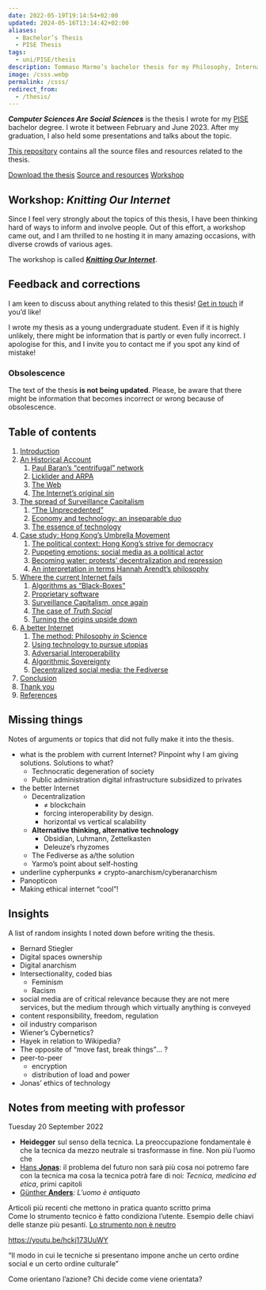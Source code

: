 ```yaml
---
date: 2022-05-19T19:14:54+02:00
updated: 2024-05-16T13:14:42+02:00
aliases:
  - Bachelor’s Thesis
  - PISE Thesis
tags:
  - uni/PISE/thesis
description: Tommaso Marmo’s bachelor thesis for my Philosophy, International Studies, and Economics bachelor graduation.
image: /csss.webp
permalink: /csss/
redirect_from:
  - /thesis/
---
```


**<cite>Computer Sciences Are Social Sciences</cite>** is the thesis I wrote for my [PISE](https://unive.it/pise 'Philosophy, International Studies, and Economics – Ca’ Foscari University') bachelor degree. I wrote it between February and June 2023. After my graduation, I also held some presentations and talks about the topic.

[This repository](https://codeberg.org/tommi/csss 'csss repository on Codeberg') contains all the source files and resources related to the thesis.

<div class='flex row'>
	<a class='red button' href='https://csss.tommi.space' title='Computer Sciences Are Social Sciences – Tommaso Marmo’s Bachelor’s thesis'>Download the thesis</a>
	<a class='yellow button' href='https://codeberg.org/tommi/csss' title='csss repository on Codeberg'>Source and resources</a>
	<a class='blue button' href='/ournet/' title='“Knitting Our Internet”, tommi.space'>Workshop</a>
</div>

## Workshop: *Knitting Our Internet*

Since I feel very strongly about the topics of this thesis, I have been thinking hard of ways to inform and involve people.
Out of this effort, a workshop came out, and I am thrilled to ne hosting it in many amazing occasions, with diverse crowds of various ages.

The workshop is called [***Knitting Our Internet***](https://tommi.space/ournet/ 'Knitting our Internet, tommi.space').

## Feedback and corrections

I am keen to discuss about anything related to this thesis! <a href='{{ site.encoded_mailto }}' title='Write me an email'>Get in touch</a> if you’d like!

I wrote my thesis as a young undergraduate student. Even if it is highly unlikely, there might be information that is partly or even fully incorrect. I apologise for this, and I invite you to contact me if you spot any kind of mistake!

### Obsolescence

The text of the thesis **is not being updated**. Please, be aware that there might be information that becomes incorrect or wrong because of obsolescence.

## Table of contents

1. [Introduction](https://codeberg.org/tommi/csss/src/branch/main/Computer%20Sciences%20Are%20Social%20Sciences.md#introduction)
1. [An Historical Account](https://codeberg.org/tommi/csss/src/branch/main/Computer%20Sciences%20Are%20Social%20Sciences.md#an-historical-account)
	1. [Paul Baran’s <q>centrifugal</q> network](https://codeberg.org/tommi/csss/src/branch/main/Computer%20Sciences%20Are%20Social%20Sciences.md#paul-baran-s-q-centrifugal-q-network)
	2. [Licklider and ARPA](https://codeberg.org/tommi/csss/src/branch/main/Computer%20Sciences%20Are%20Social%20Sciences.md#licklider-and-arpa)
	3. [The Web](https://codeberg.org/tommi/csss/src/branch/main/Computer%20Sciences%20Are%20Social%20Sciences.md#the-web)
	4. [The Internet’s original sin](https://codeberg.org/tommi/csss/src/branch/main/Computer%20Sciences%20Are%20Social%20Sciences.md#the-internet-s-original-sin)
2. [The spread of Surveillance Capitalism](https://codeberg.org/tommi/csss/src/branch/main/Computer%20Sciences%20Are%20Social%20Sciences.md#the-spread-of-surveillance-capitalism)
	1. [<q>The Unprecedented</q>](https://codeberg.org/tommi/csss/src/branch/main/Computer%20Sciences%20Are%20Social%20Sciences.md#q-the-unprecedented-q)
	2. [Economy and technology: an inseparable duo](https://codeberg.org/tommi/csss/src/branch/main/Computer%20Sciences%20Are%20Social%20Sciences.md#economy-and-technology-an-inseparable-duo)
	3. [The essence of technology](https://codeberg.org/tommi/csss/src/branch/main/Computer%20Sciences%20Are%20Social%20Sciences.md#the-essence-of-technology)
3. [Case study: Hong Kong’s Umbrella Movement](https://codeberg.org/tommi/csss/src/branch/main/Computer%20Sciences%20Are%20Social%20Sciences.md#case-study-hong-kong-s-umbrella-movement)
	1. [The political context: Hong Kong’s strive for democracy](https://codeberg.org/tommi/csss/src/branch/main/Computer%20Sciences%20Are%20Social%20Sciences.md#the-political-context-hong-kong-s-strive-for-democracy)
	2. [Puppeting emotions: social media as a political actor](https://codeberg.org/tommi/csss/src/branch/main/Computer%20Sciences%20Are%20Social%20Sciences.md#puppeting-emotions-social-media-as-a-political-actor)
	3. [Becoming water: protests’ decentralization and repression](https://codeberg.org/tommi/csss/src/branch/main/Computer%20Sciences%20Are%20Social%20Sciences.md#becoming-water-protests-decentralization-and-repression)
	4. [An interpretation in terms Hannah Arendt’s philosophy](https://codeberg.org/tommi/csss/src/branch/main/Computer%20Sciences%20Are%20Social%20Sciences.md#an-interpretation-in-terms-hannah-arendt-s-philosophy)
4. [Where the current Internet fails](https://codeberg.org/tommi/csss/src/branch/main/Computer%20Sciences%20Are%20Social%20Sciences.md#where-the-current-internet-fails)
	1. [Algorithms as <q>Black-Boxes</q>](https://codeberg.org/tommi/csss/src/branch/main/Computer%20Sciences%20Are%20Social%20Sciences.md#algorithms-as-q-black-boxes-q)
	2. [Proprietary software](https://codeberg.org/tommi/csss/src/branch/main/Computer%20Sciences%20Are%20Social%20Sciences.md#proprietary-software)
	3. [Surveillance Capitalism, once again](https://codeberg.org/tommi/csss/src/branch/main/Computer%20Sciences%20Are%20Social%20Sciences.md#surveillance-capitalism-once-again)
	4. [The case of <cite>Truth Social</cite>](https://codeberg.org/tommi/csss/src/branch/main/Computer%20Sciences%20Are%20Social%20Sciences.md#the-case-of-cite-truth-social-cite)
	5. [Turning the origins upside down](https://codeberg.org/tommi/csss/src/branch/main/Computer%20Sciences%20Are%20Social%20Sciences.md#turning-the-origins-upside-down)
5. [A better Internet](https://codeberg.org/tommi/csss/src/branch/main/Computer%20Sciences%20Are%20Social%20Sciences.md#a-better-internet)
	1. [The method: Philosophy *in* Science](https://codeberg.org/tommi/csss/src/branch/main/Computer%20Sciences%20Are%20Social%20Sciences.md#the-method-philosophy-in-science)
	2. [Using technology to pursue utopias](https://codeberg.org/tommi/csss/src/branch/main/Computer%20Sciences%20Are%20Social%20Sciences.md#using-technology-to-pursue-utopias)
	3. [Adversarial Interoperability](https://codeberg.org/tommi/csss/src/branch/main/Computer%20Sciences%20Are%20Social%20Sciences.md#adversarial-interoperability)
	4. [Algorithmic Sovereignty](https://codeberg.org/tommi/csss/src/branch/main/Computer%20Sciences%20Are%20Social%20Sciences.md#algorithmic-sovereignty)
	5. [Decentralized social media: the Fediverse](https://codeberg.org/tommi/csss/src/branch/main/Computer%20Sciences%20Are%20Social%20Sciences.md#decentralized-social-media-the-fediverse)
6. [Conclusion](https://codeberg.org/tommi/csss/src/branch/main/Computer%20Sciences%20Are%20Social%20Sciences.md#conclusion)
7. [Thank you](https://codeberg.org/tommi/csss/src/branch/main/Computer%20Sciences%20Are%20Social%20Sciences.md#thank-you)
8. [References](https://codeberg.org/tommi/csss/src/branch/main/Computer%20Sciences%20Are%20Social%20Sciences.md#references)

## Missing things

Notes of arguments or topics that did not fully make it into the thesis.

- what is the problem with current Internet? Pinpoint why I am giving solutions. Solutions to what?
	- Technocratic degeneration of society
	- Public administration digital infrastructure subsidized to privates
- the better Internet
	- Decentralization
		- ≠ blockchain
		- forcing interoperability by design.
		- horizontal vs vertical scalability
	- **Alternative thinking, alternative technology**
		- Obsidian, Luhmann, Zettelkasten
		- Deleuze’s rhyzomes
	- The Fediverse as a/the solution
	- Yarmo’s point about self-hosting
- underline cypherpunks ≠ crypto-anarchism/cyberanarchism
- Panopticon
- Making ethical internet “cool”!

## Insights

A list of random insights I noted down before writing the thesis.

- Bernard Stiegler
- Digital spaces ownership
- Digital anarchism
- Intersectionality, coded bias
	- Feminism
	- Racism
- social media are of critical relevance because they are not mere services, but the medium through which virtually anything is conveyed
- content responsibility, freedom, regulation
- oil industry comparison
- Wiener’s Cybernetics?
- Hayek in relation to Wikipedia?
- The opposite of <q>move fast, break things</q>… ?
- peer-to-peer
	- encryption
	- distribution of load and power
- Jonas’ ethics of technology

## Notes from meeting with professor

<p class='date'><time datetime='2022-09-20T09:49:02+02:00'>Tuesday 20 September 2022</time></p>

- **Heidegger** sul senso della tecnica. La preoccupazione fondamentale è che la tecnica da mezzo neutrale si trasformasse in fine. Non più l’uomo che
- [Hans **Jonas**](https://en.wikipedia.org/wiki/Hans_Jonas): il problema del futuro non sarà più cosa noi potremo fare con la tecnica ma cosa la tecnica potrà fare di noi: <cite>Tecnica, medicina ed etica</cite>, primi capitoli
- [Günther **Anders**](https://en.wikipedia.org/wiki/G%C3%BCnther_Anders): <cite>L’uomo è antiquato</cite>

Articoli più recenti che mettono in pratica quanto scritto prima  
Come lo strumento tecnico è fatto condiziona l’utente. Esempio delle chiavi delle stanze più pesanti. <u>Lo strumento non è neutro</u>

https://youtu.be/hckj173UuWY

<q>Il modo in cui le tecniche si presentano impone anche un certo ordine social e un certo ordine culturale</q>

Come orientano l’azione? Chi decide come viene orientata?
